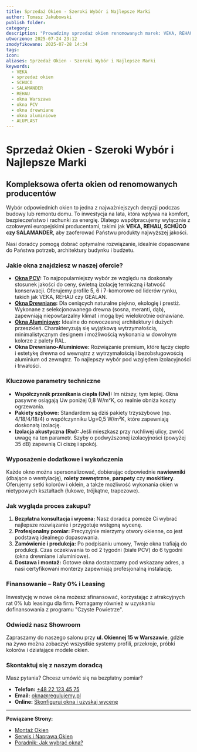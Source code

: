```yaml
---
title: Sprzedaż Okien - Szeroki Wybór i Najlepsze Marki
author: Tomasz Jakubowski
publish folder:
category:
description: "Prowadzimy sprzedaż okien renomowanych marek: VEKA, REHAU, SALAMANDER, SCHUCO, ALUPLAST. Oferujemy okna PCV, drewniane i aluminiowe w najlepszych cenach w Warszawie."
utworzono: 2025-07-24 23:12
zmodyfikowano: 2025-07-28 14:34
tags:
icon:
aliases: Sprzedaż Okien - Szeroki Wybór i Najlepsze Marki
keywords:
  - VEKA
  - sprzedaż okien
  - SCHUCO
  - SALAMANDER
  - REHAU
  - okna Warszawa
  - okna PCV
  - okna drewniane
  - okna aluminiowe
  - ALUPLAST
---
```

# Sprzedaż Okien - Szeroki Wybór i Najlepsze Marki

## Kompleksowa oferta okien od renomowanych producentów

Wybór odpowiednich okien to jedna z najważniejszych decyzji podczas budowy lub remontu domu. To inwestycja na lata, która wpływa na komfort, bezpieczeństwo i rachunki za energię. Dlatego współpracujemy wyłącznie z czołowymi europejskimi producentami, takimi jak **VEKA, REHAU, SCHÜCO czy SALAMANDER**, aby zaoferować Państwu produkty najwyższej jakości.

Nasi doradcy pomogą dobrać optymalne rozwiązanie, idealnie dopasowane do Państwa potrzeb, architektury budynku i budżetu.

### Jakie okna znajdziesz w naszej ofercie?

- **[Okna PCV](okna-pcv.md):** To najpopularniejszy wybór ze względu na doskonały stosunek jakości do ceny, świetną izolację termiczną i łatwość konserwacji. Oferujemy profile 5, 6 i 7-komorowe od liderów rynku, takich jak VEKA, REHAU czy GEALAN.
- **[Okna Drewniane](okna-drewniane.md):** Dla ceniących naturalne piękno, ekologię i prestiż. Wykonane z selekcjonowanego drewna (sosna, meranti, dąb), zapewniają niepowtarzalny klimat i mogą być wielokrotnie odnawiane.
- **[Okna Aluminiowe](okna-aluminiowe.md):** Idealne do nowoczesnej architektury i dużych przeszkleń. Charakteryzują się wyjątkową wytrzymałością, minimalistycznym designem i możliwością wykonania w dowolnym kolorze z palety RAL.
- **Okna Drewniano-Aluminiowe:** Rozwiązanie premium, które łączy ciepło i estetykę drewna od wewnątrz z wytrzymałością i bezobsługowością aluminium od zewnątrz. To najlepszy wybór pod względem izolacyjności i trwałości.

### Kluczowe parametry techniczne

- **Współczynnik przenikania ciepła (Uw):** Im niższy, tym lepiej. Okna pasywne osiągają Uw poniżej 0,8 W/m²K, co realnie obniża koszty ogrzewania.
- **Pakiety szybowe:** Standardem są dziś pakiety trzyszybowe (np. 4/18/4/18/4) o współczynniku Ug=0,5 W/m²K, które zapewniają doskonałą izolację.
- **Izolacja akustyczna (Rw):** Jeśli mieszkasz przy ruchliwej ulicy, zwróć uwagę na ten parametr. Szyby o podwyższonej izolacyjności (powyżej 35 dB) zapewnią Ci ciszę i spokój.

### Wyposażenie dodatkowe i wykończenia

Każde okno można spersonalizować, dobierając odpowiednie **nawiewniki** (dbające o wentylację), **rolety zewnętrzne**, **parapety** czy **moskitiery**. Oferujemy setki kolorów i oklein, a także możliwość wykonania okien w nietypowych kształtach (łukowe, trójkątne, trapezowe).

### Jak wygląda proces zakupu?

1.  **Bezpłatna konsultacja i wycena:** Nasz doradca pomoże Ci wybrać najlepsze rozwiązanie i przygotuje wstępną wycenę.
2.  **Profesjonalny pomiar:** Precyzyjnie mierzymy otwory okienne, co jest podstawą idealnego dopasowania.
3.  **Zamówienie i produkcja:** Po podpisaniu umowy, Twoje okna trafiają do produkcji. Czas oczekiwania to od 2 tygodni (białe PCV) do 6 tygodni (okna drewniane i aluminiowe).
4.  **Dostawa i montaż:** Gotowe okna dostarczamy pod wskazany adres, a nasi certyfikowani monterzy zapewniają profesjonalną instalację.

### Finansowanie – Raty 0% i Leasing

Inwestycję w nowe okna możesz sfinansować, korzystając z atrakcyjnych rat 0% lub leasingu dla firm. Pomagamy również w uzyskaniu dofinansowania z programu "Czyste Powietrze".

### Odwiedź nasz Showroom

Zapraszamy do naszego salonu przy **ul. Okiennej 15 w Warszawie**, gdzie na żywo można zobaczyć wszystkie systemy profili, przekroje, próbki kolorów i działające modele okien.

### Skontaktuj się z naszym doradcą

Masz pytania? Chcesz umówić się na bezpłatny pomiar?

- **Telefon:** [+48 22 123 45 75](tel:+48221234575)
- **Email:** [okna@regulujemy.pl](mailto:okna@regulujemy.pl)
- **Online:** [Skonfiguruj okna i uzyskaj wycenę](../../../strony/konfigurator-okien.md)

---

**Powiązane Strony:**

- [Montaż Okien](01_ACTIVE/Projects/regulujemy-pl/uslugi/montaz-sprzedaz/montaz-okien/index.md)
- [Serwis i Naprawa Okien](01_ACTIVE/Projects/regulujemy-pl/uslugi/naprawa-okien/index.md)
- [Poradnik: Jak wybrać okna?](../../../blog/poradniki/jak-wybrac-okna.md)
